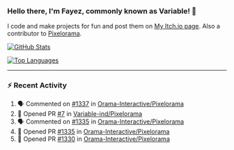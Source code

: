 ### Hello there, I'm Fayez, commonly known as Variable! 👋
I code and make projects for fun and post them on [My Itch.io page](https://variable-industries.itch.io/). Also a contributor to [Pixelorama](https://github.com/Orama-Interactive/Pixelorama).

[![GitHub Stats](https://github-readme-stats.vercel.app/api/?username=Variable-ind&show_icons=true&theme=merko)](https://github.com/anuraghazra/github-readme-stats)

[![Top Languages](https://github-readme-stats.vercel.app/api/top-langs/?username=Variable-ind&layout=compact&theme=merko)](https://github.com/anuraghazra/github-readme-stats)

---

### :zap: Recent Activity

<!--START_SECTION:activity-->
1. 🗣 Commented on [#1337](https://github.com/Orama-Interactive/Pixelorama/issues/1337#issuecomment-3221403959) in [Orama-Interactive/Pixelorama](https://github.com/Orama-Interactive/Pixelorama)
2. 💪 Opened PR [#7](https://github.com/Variable-ind/Pixelorama/pull/7) in [Variable-ind/Pixelorama](https://github.com/Variable-ind/Pixelorama)
3. 🗣 Commented on [#1335](https://github.com/Orama-Interactive/Pixelorama/pull/1335#issuecomment-3220491309) in [Orama-Interactive/Pixelorama](https://github.com/Orama-Interactive/Pixelorama)
4. 💪 Opened PR [#1335](https://github.com/Orama-Interactive/Pixelorama/pull/1335) in [Orama-Interactive/Pixelorama](https://github.com/Orama-Interactive/Pixelorama)
5. 💪 Opened PR [#1330](https://github.com/Orama-Interactive/Pixelorama/pull/1330) in [Orama-Interactive/Pixelorama](https://github.com/Orama-Interactive/Pixelorama)
<!--END_SECTION:activity-->

<!--
**Variable-ind/Variable-ind** is a ✨ _special_ ✨ repository because its `README.md` (this file) appears on your GitHub profile.

Here are some ideas to get you started:
- 🌱 I’m currently studying at ...
- 🔭 I’m currently working on ...
- 👯 I’m looking to collaborate on ...
- 🤔 I’m looking for help with ...
- 💬 Ask me about ...
- 📫 How to reach me: ...
- ⚡ Fun fact: ...
-->
